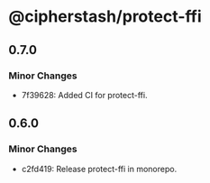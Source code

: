# @cipherstash/protect-ffi

## 0.7.0

### Minor Changes

- 7f39628: Added CI for protect-ffi.

## 0.6.0

### Minor Changes

- c2fd419: Release protect-ffi in monorepo.
